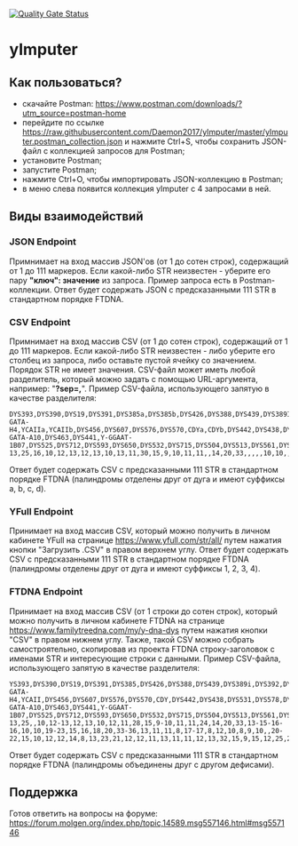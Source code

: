 [![Quality Gate Status](https://sonarcloud.io/api/project_badges/measure?project=Daemon2017_yImputer&metric=alert_status)](https://sonarcloud.io/summary/new_code?id=Daemon2017_yImputer)
# yImputer

## Как пользоваться?
* скачайте Postman: https://www.postman.com/downloads/?utm_source=postman-home
* перейдите по ссылке https://raw.githubusercontent.com/Daemon2017/yImputer/master/yImputer.postman_collection.json и нажмите Ctrl+S, чтобы сохранить JSON-файл с коллекцией запросов для Postman;
* установите Postman;
* запустите Postman;
* нажмите Ctrl+O, чтобы импортировать JSON-коллекцию в Postman;
* в меню слева появится коллекция yImputer с 4 запросами в ней.

## Виды взаимодействий
### JSON Endpoint
Примнимает на вход массив JSON'ов (от 1 до сотен строк), содержащий от 1 до 111 маркеров. Если какой-либо STR неизвестен - уберите его пару **"ключ": значение** из запроса. Пример запроса есть в Postman-коллекции. Ответ будет содержать JSON с предсказанными 111 STR в стандартном порядке FTDNA.

### CSV Endpoint
Примнимает на вход массив CSV (от 1 до сотен строк), содержащий от 1 до 111 маркеров. Если какой-либо STR неизвестен - либо уберите его столбец из запроса, либо оставьте пустой ячейку со значением. Порядок STR не имеет значения. CSV-файл может иметь любой разделитель, который можно задать с помощью URL-аргумента, например: "**?sep=,**". Пример CSV-файла, использующего запятую в качестве разделителя:
```
DYS393,DYS390,DYS19,DYS391,DYS385a,DYS385b,DYS426,DYS388,DYS439,DYS389I,DYS392,DYS389II,DYS458,DYS459a,DYS459b,DYS455,DYS454,DYS447,DYS437,DYS448,DYS449,DYS464a,DYS464b,DYS464c,DYS464d,DYS460,Y-GATA-H4,YCAIIa,YCAIIb,DYS456,DYS607,DYS576,DYS570,CDYa,CDYb,DYS442,DYS438,DYS531,DYS578,DYF395S1a,DYF395S1b,DYS590,DYS537,DYS641,DYS472,DYF406S1,DYS511,DYS425,DYS413a,DYS413b,DYS557,DYS594,DYS436,DYS490,DYS534,DYS450,DYS444,DYS481,DYS520,DYS446,DYS617,DYS568,DYS487,DYS572,DYS640,DYS492,DYS565,DYS710,DYS485,DYS632,DYS495,DYS540,DYS714,DYS716,DYS717,DYS505,DYS556,DYS549,DYS589,DYS522,DYS494,DYS533,DYS636,DYS575,DYS638,DYS462,DYS452,DYS445,Y-GATA-A10,DYS463,DYS441,Y-GGAAT-1B07,DYS525,DYS712,DYS593,DYS650,DYS532,DYS715,DYS504,DYS513,DYS561,DYS552,DYS726,DYS635,DYS587,DYS643,DYS497,DYS510,DYS434,DYS461,DYS435
13,25,16,10,12,13,12,13,10,13,11,30,15,9,10,11,11,,14,20,33,,,,,10,10,,,15,16,18,20,,,13,11,11,8,17,17,8,12,10,8,9,10,12,,,15,10,12,,14,8,13,23,21,12,,,,,11,12,,32,15,9,15,12,25,,19,12,12,12,12,10,9,12,11,10,11,11,31,12,13,,,9,10,18,15,,,22,,15,15,24,12,23,19,10,15,17,9,11,11
```
Ответ будет содержать CSV с предсказанными 111 STR в стандартном порядке FTDNA (палиндромы отделены друг от дуга и имеют суффиксы a, b, c, d).

### YFull Endpoint
Принимает на вход массив CSV, который можно получить в личном кабинете YFull на странице https://www.yfull.com/str/all/ путем нажатия кнопки "Загрузить .CSV" в правом верхнем углу. Ответ будет содержать CSV с предсказанными 111 STR в стандартном порядке FTDNA (палиндромы отделены друг от дуга и имеют суффиксы 1, 2, 3, 4).

### FTDNA Endpoint
Принимает на вход массив CSV (от 1 строки до сотен строк), который можно получить в личном кабинете FTDNA на странице https://www.familytreedna.com/my/y-dna-dys путем нажатия кнопки "CSV" в правом нижнем углу. Также, такой CSV можно собрать самостроятельно, скопировав из проекта FTDNA строку-заголовок с именами STR и интересующие строки с данными. Пример CSV-файла, использующего запятую в качестве разделителя:
```
YS393,DYS390,DYS19,DYS391,DYS385,DYS426,DYS388,DYS439,DYS389i,DYS392,DYS389ii,DYS458,DYS459,DYS455,DYS454,DYS447,DYS437,DYS448,DYS449,DYS464,DYS460,Y-GATA-H4,YCAII,DYS456,DYS607,DYS576,DYS570,CDY,DYS442,DYS438,DYS531,DYS578,DYF395S1,DYS590,DYS537,DYS641,DYS472,DYF406S1,DYS511,DYS425,DYS413,DYS557,DYS594,DYS436,DYS490,DYS534,DYS450,DYS444,DYS481,DYS520,DYS446,DYS617,DYS568,DYS487,DYS572,DYS640,DYS492,DYS565,DYS710,DYS485,DYS632,DYS495,DYS540,DYS714,DYS716,DYS717,DYS505,DYS556,DYS549,DYS589,DYS522,DYS494,DYS533,DYS636,DYS575,DYS638,DYS462,DYS452,DYS445,Y-GATA-A10,DYS463,DYS441,Y-GGAAT-1B07,DYS525,DYS712,DYS593,DYS650,DYS532,DYS715,DYS504,DYS513,DYS561,DYS552,DYS726,DYS635,DYS587,DYS643,DYS497,DYS510,DYS434,DYS461,DYS435
13,25,,10,12-13,12,13,10,12,11,28,15,9-10,11,11,24,14,20,33,13-15-16-16,10,10,19-23,15,16,18,20,33-36,13,11,11,8,17-17,8,12,10,8,9,10,,20-22,15,10,12,12,14,8,13,23,21,12,12,11,13,11,11,12,13,32,15,9,15,12,25,27,19,12,12,12,12,10,9,12,11,10,11,11,31,12,13,24,13,9,10,18,15,19,11,22,14,15,15,24,12,23,19,10,15,17,9,11,11
```
Ответ будет содержать CSV с предсказанными 111 STR в стандартном порядке FTDNA (палиндромы объединены друг с другом дефисами).

## Поддержка
Готов ответить на вопросы на форуме: https://forum.molgen.org/index.php/topic,14589.msg557146.html#msg557146
